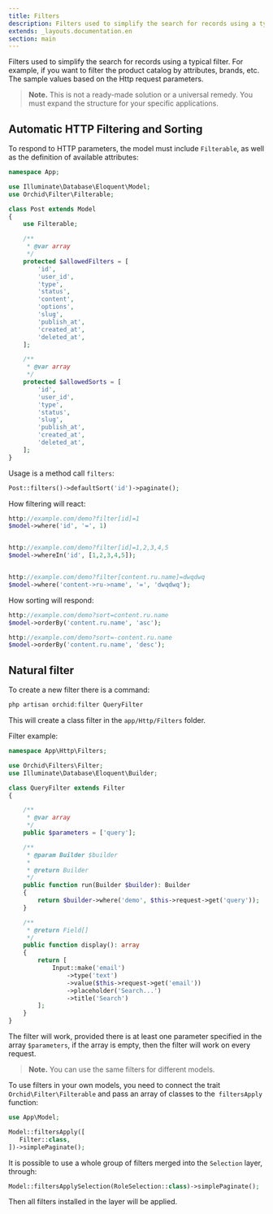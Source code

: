 ```yaml
---
title: Filters
description: Filters used to simplify the search for records using a typical filter.
extends: _layouts.documentation.en
section: main
---
```


Filters used to simplify the search for records using a typical filter.
For example, if you want to filter the product catalog by attributes, brands, etc.
The sample values based on the Http request parameters.

> **Note.** This is not a ready-made solution or a universal remedy.
You must expand the structure for your specific applications.


## Automatic HTTP Filtering and Sorting

To respond to HTTP parameters, the model must include `Filterable`, as well as the definition of available
attributes:

```php
namespace App;

use Illuminate\Database\Eloquent\Model;
use Orchid\Filter\Filterable;

class Post extends Model
{
    use Filterable;

    /**
     * @var array
     */
    protected $allowedFilters = [
        'id',
        'user_id',
        'type',
        'status',
        'content',
        'options',
        'slug',
        'publish_at',
        'created_at',
        'deleted_at',
    ];

    /**
     * @var array
     */
    protected $allowedSorts = [
        'id',
        'user_id',
        'type',
        'status',
        'slug',
        'publish_at',
        'created_at',
        'deleted_at',
    ];
}
```

Usage is a method call `filters`:

```php
Post::filters()->defaultSort('id')->paginate();
```

How filtering will react:

```php
http://example.com/demo?filter[id]=1
$model->where('id', '=', 1)


http://example.com/demo?filter[id]=1,2,3,4,5
$model->whereIn('id', [1,2,3,4,5]);


http://example.com/demo?filter[content.ru.name]=dwqdwq
$model->where('content->ru->name', '=', 'dwqdwq');

```

How sorting will respond:

```php
http://example.com/demo?sort=content.ru.name
$model->orderBy('content.ru.name', 'asc');

http://example.com/demo?sort=-content.ru.name
$model->orderBy('content.ru.name', 'desc');
```


## Natural filter

To create a new filter there is a command:

```php
php artisan orchid:filter QueryFilter
```

This will create a class filter in the `app/Http/Filters` folder.


Filter example:
```php
namespace App\Http\Filters;

use Orchid\Filters\Filter;
use Illuminate\Database\Eloquent\Builder;

class QueryFilter extends Filter
{

    /**
     * @var array
     */
    public $parameters = ['query'];

    /**
     * @param Builder $builder
     *
     * @return Builder
     */
    public function run(Builder $builder): Builder
    {
        return $builder->where('demo', $this->request->get('query'));
    }

    /**
     * @return Field[]
     */
    public function display(): array
    {
        return [
            Input::make('email')
                ->type('text')
                ->value($this->request->get('email'))
                ->placeholder('Search...')
                ->title('Search')
        ];
    }
}
```

The filter will work, provided there is at least one parameter specified in the array `$parameters`,
if the array is empty, then the filter will work on every request.

> **Note.** You can use the same filters for different models.

To use filters in your own models,
you need to connect the trait `Orchid\Filter\Filterable` and pass an array of classes to the` filtersApply` function:

```php
use App\Model;

Model::filtersApply([
   Filter::class,
])->simplePaginate();
```

It is possible to use a whole group of filters merged into the `Selection` layer, through:

```php
Model::filtersApplySelection(RoleSelection::class)->simplePaginate();
```

Then all filters installed in the layer will be applied.
